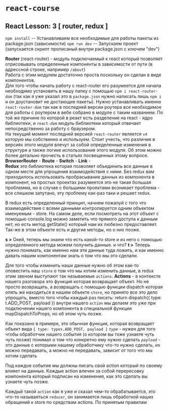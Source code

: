 # `react-course`
## React Lesson: 3 [ router, redux ]

`npm install` -- Устанавливаем все необходимые для работы пакеты из package.json (зависимости)
`npm run dev` -- Запускаем проект (запускается скрипт прописаный внутри package.json с ключем "dev")

**Router** (react-router) - модуль подключаемый к react который позволяет отрисовывать определенные компоненты в зависимости от пути 
(в адрессной строке, например `/about`)
<br/>
Работа с этим модулем достаточно проста поскольку он сделан в виде компонентов.
<br/>
Для того чтобы начать работу с react-router его разумеется для начала необходимо установить в нашу 
папку с помощью `npm i react-router-dom` (так как я уже указал это в `package.json` 
нужно написать лишь `npm i` и он доустановит не достающие пакеты). Нужно устанавливать именно `react-router-dom` так как в последней 
версии роутера все необходимое для работы с роутером в вебе собрано в модуле с таким названием. По той же причине по которой в реакт есть разделение на react - ядро библиотеки, и `react-dom` модуль библиотеки 
который отвечает непосредственно за работу с браузером.
<br/>
На текущий момент последней версией `react-router` является `v4` которую мы собственно и используем. Стоит учесть, что различия 
в версиях этого модуля влечут за собой определенные изменения в структуре а также логике использования этого модуля. Об этом можно более детально 
прочесть в статьях посвещенных этому вопросе.
<br/>
**BrowserRouter** - 
**Route** - 
**Switch** - 
**Link** - 
<br/>
**Redux** это библиотека которая позволяет объединить все данные в одном месте для упрощения взаимодействия с ними.
Без redux вам приходилось использовать пробрасывание данных из компонента в компонент, на простых проектах разумеется 
это не такая большая проблемма, но в случае с большими проектами возникает проблема - все слишком запутано, эту проблему 
как-раз таки и решает redux.

В redux есть определенный принцип, начнем пожалуй с того что взаимодействие с всеми данными контролируется одним объектом 
именуемым - store. На самом деле, если посмотреть на этот объект с помощью console.log можно заметить что прямого доступа 
к данным нет, но есть метод getState() который нам их любезно предоставляет. Так-же в этом объекте есть и другие методы, но о них позже.

**s >** Окей, теперь мы знаем что есть какой-то store и из него с помощью определенного метода можем получить данные. и что?
**t >** Теперь нужно понимать, как именно нам эти данные туда ложить, и как именно давать нашим компонентам знать о том что мы это сделали. 

Для того чтобы изменить наши данные нужно об этом как-то оповестить наш `store` о том что мы хотим изменить данные, в redux этим 
звеном выступают так называемые `actions`.
**Actions** - в контексте нашего разговора это функция которая возвращает объект. Но не просто возвращать, а возвращать с помощью 
функции dispatch которая опять же находиться в нашем объекте `store`, но принято все это дело упрощать, 
вместо того чтобы каждый раз писать: return dispatch({ type: t.ADD_POST, payload }) внутри нашего `action` мы делаем это 
уже при подключении нашего компонента в специальной функции mapDispatchToProps, но об этом чуть позже.
<!-- TODO: Example action here -->
Как показано в примере, это обычная функция, которая возвращает объект вида `{ type: types.ADD_POST, payload }`
_`type`_ - нужен для того чтобы обработчик нашего события (о котором вы тоже узнаете чуть чуть позже) понимал о том что конкретно 
ему нужно сделать
_`payload`_ - это данные с которыми нашему обработчику что-то нужно сделать, их можно передавать, а можно не передавать, зависит 
от того что мы хотим сделать

Под каждое событие мы должны писать свой action который по своему влияет на данные.
Каждые action влечен за собой перересовку компонента который подписан на изменения, как это сделать вы узнаете чуть позже.

Каждый такой `action` как я уже и сказал чем-то обрабатывается, это что-то называеться `reducer`, он занимается лишь 
обработкой наших обращений к store по средствам actions. 
По принятым правилам 

<!-- TODO: Example reducer here -->





